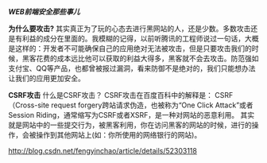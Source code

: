 ***WEB前端安全那些事儿***

**为什么要攻击?**
其实真正为了玩的心态去进行黑网站的人，还是少数。多数攻击还是有利益的成分在里面的。我模糊的记得，以前听腾讯的工程师说过一句话，大概是这样的：开发者不可能确保自己的应用绝对无法被攻击，但是只要攻击我们的时候，黑客花费的成本远比他可以获取的利益大得多，黑客就不会去攻击。防范强如支付宝、QQ等产品，也都曾被报过漏洞，看来防御不是绝对的，我们只能想办法让我们的应用更加安全。

**CSRF攻击**
什么是CSRF攻击？
CSRF攻击在百度百科中的解释是：
CSRF（Cross-site request forgery跨站请求伪造，也被称为“One Click Attack”或者Session Riding，通常缩写为CSRF或者XSRF，是一种对网站的恶意利用。
其实就是网站中的一些提交行为，被黑客利用，你在访问黑客的网站的时候，进行的操作，会被操作到其他网站上(如：你所使用的网络银行的网站)。

 
 http://blog.csdn.net/fengyinchao/article/details/52303118